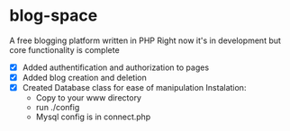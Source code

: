 # blog-space
A free blogging platform written in PHP
Right now it's in development but core functionality is complete
- [x] Added authentification and authorization to pages
- [x] Added blog creation and deletion 
- [x] Created Database class for ease of manipulation
Instalation:
    - Copy to your www directory
    - run ./config
    - Mysql config is in connect.php